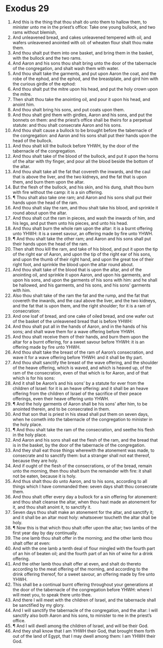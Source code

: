 ﻿# Exodus 29
1. And this is the thing that thou shalt do unto them to hallow them, to minister unto me in the priest’s office: Take one young bullock, and two rams without blemish, 
2. And unleavened bread, and cakes unleavened tempered with oil, and wafers unleavened anointed with oil: of wheaten flour shalt thou make them. 
3. And thou shalt put them into one basket, and bring them in the basket, with the bullock and the two rams. 
4. And Aaron and his sons thou shalt bring unto the door of the tabernacle of the congregation, and shalt wash them with water. 
5. And thou shalt take the garments, and put upon Aaron the coat, and the robe of the ephod, and the ephod, and the breastplate, and gird him with the curious girdle of the ephod: 
6. And thou shalt put the mitre upon his head, and put the holy crown upon the mitre. 
7. Then shalt thou take the anointing oil, and pour it upon his head, and anoint him. 
8. And thou shalt bring his sons, and put coats upon them. 
9. And thou shalt gird them with girdles, Aaron and his sons, and put the bonnets on them: and the priest’s office shall be theirs for a perpetual statute: and thou shalt consecrate Aaron and his sons. 
10. And thou shalt cause a bullock to be brought before the tabernacle of the congregation: and Aaron and his sons shall put their hands upon the head of the bullock. 
11. And thou shalt kill the bullock before YHWH, by the door of the tabernacle of the congregation. 
12. And thou shalt take of the blood of the bullock, and put it upon the horns of the altar with thy finger, and pour all the blood beside the bottom of the altar. 
13. And thou shalt take all the fat that covereth the inwards, and the caul that is above the liver, and the two kidneys, and the fat that is upon them, and burn them upon the altar. 
14. But the flesh of the bullock, and his skin, and his dung, shalt thou burn with fire without the camp: it is a sin offering. 
15. ¶ Thou shalt also take one ram; and Aaron and his sons shall put their hands upon the head of the ram. 
16. And thou shalt slay the ram, and thou shalt take his blood, and sprinkle it round about upon the altar. 
17. And thou shalt cut the ram in pieces, and wash the inwards of him, and his legs, and put them unto his pieces, and unto his head. 
18. And thou shalt burn the whole ram upon the altar: it is a burnt offering unto YHWH: it is a sweet savour, an offering made by fire unto YHWH. 
19. ¶ And thou shalt take the other ram; and Aaron and his sons shall put their hands upon the head of the ram. 
20. Then shalt thou kill the ram, and take of his blood, and put it upon the tip of the right ear of Aaron, and upon the tip of the right ear of his sons, and upon the thumb of their right hand, and upon the great toe of their right foot, and sprinkle the blood upon the altar round about. 
21. And thou shalt take of the blood that is upon the altar, and of the anointing oil, and sprinkle it upon Aaron, and upon his garments, and upon his sons, and upon the garments of his sons with him: and he shall be hallowed, and his garments, and his sons, and his sons’ garments with him. 
22. Also thou shalt take of the ram the fat and the rump, and the fat that covereth the inwards, and the caul above the liver, and the two kidneys, and the fat that is upon them, and the right shoulder; for it is a ram of consecration: 
23. And one loaf of bread, and one cake of oiled bread, and one wafer out of the basket of the unleavened bread that is before YHWH: 
24. And thou shalt put all in the hands of Aaron, and in the hands of his sons; and shalt wave them for a wave offering before YHWH. 
25. And thou shalt receive them of their hands, and burn them upon the altar for a burnt offering, for a sweet savour before YHWH: it is an offering made by fire unto YHWH. 
26. And thou shalt take the breast of the ram of Aaron’s consecration, and wave it for a wave offering before YHWH: and it shall be thy part. 
27. And thou shalt sanctify the breast of the wave offering, and the shoulder of the heave offering, which is waved, and which is heaved up, of the ram of the consecration, even of that which is for Aaron, and of that which is for his sons: 
28. And it shall be Aaron’s and his sons’ by a statute for ever from the children of Israel: for it is an heave offering: and it shall be an heave offering from the children of Israel of the sacrifice of their peace offerings, even their heave offering unto YHWH. 
29. ¶ And the holy garments of Aaron shall be his sons’ after him, to be anointed therein, and to be consecrated in them. 
30. And that son that is priest in his stead shall put them on seven days, when he cometh into the tabernacle of the congregation to minister in the holy place. 
31. ¶ And thou shalt take the ram of the consecration, and seethe his flesh in the holy place. 
32. And Aaron and his sons shall eat the flesh of the ram, and the bread that is in the basket, by the door of the tabernacle of the congregation. 
33. And they shall eat those things wherewith the atonement was made, to consecrate and to sanctify them: but a stranger shall not eat thereof, because they are holy. 
34. And if ought of the flesh of the consecrations, or of the bread, remain unto the morning, then thou shalt burn the remainder with fire: it shall not be eaten, because it is holy. 
35. And thus shalt thou do unto Aaron, and to his sons, according to all things which I have commanded thee: seven days shalt thou consecrate them. 
36. And thou shalt offer every day a bullock for a sin offering for atonement: and thou shalt cleanse the altar, when thou hast made an atonement for it, and thou shalt anoint it, to sanctify it. 
37. Seven days thou shalt make an atonement for the altar, and sanctify it; and it shall be an altar most holy: whatsoever toucheth the altar shall be holy. 
38. ¶ Now this is that which thou shalt offer upon the altar; two lambs of the first year day by day continually. 
39. The one lamb thou shalt offer in the morning; and the other lamb thou shalt offer at even: 
40. And with the one lamb a tenth deal of flour mingled with the fourth part of an hin of beaten oil; and the fourth part of an hin of wine for a drink offering. 
41. And the other lamb thou shalt offer at even, and shalt do thereto according to the meat offering of the morning, and according to the drink offering thereof, for a sweet savour, an offering made by fire unto YHWH. 
42. This shall be a continual burnt offering throughout your generations at the door of the tabernacle of the congregation before YHWH: where I will meet you, to speak there unto thee. 
43. And there I will meet with the children of Israel, and the tabernacle shall be sanctified by my glory. 
44. And I will sanctify the tabernacle of the congregation, and the altar: I will sanctify also both Aaron and his sons, to minister to me in the priest’s office. 
45. ¶ And I will dwell among the children of Israel, and will be their God. 
46. And they shall know that I am YHWH their God, that brought them forth out of the land of Egypt, that I may dwell among them: I am YHWH their God. 

